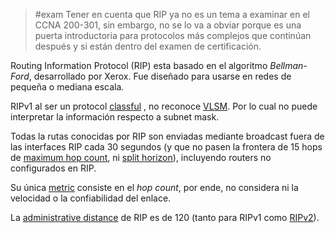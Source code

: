 > #exam Tener en cuenta que RIP ya no es un tema a examinar en el CCNA 200-301, sin embargo, no se lo va a obviar porque es una puerta introductoria para protocolos más complejos que continúan después y si están dentro del examen de certificación. 

Routing Information Protocol (RIP) esta basado en el algoritmo _Bellman-Ford_, desarrollado por Xerox. Fue diseñado para usarse en redes de pequeña o mediana escala.

RIPv1 al ser un protocol [classful](classful.md) , no reconoce [VLSM](../VLSM.md). Por lo cual no puede interpretar la información respecto a subnet mask.   

Todas la rutas conocidas por RIP son enviadas mediante broadcast fuera de las interfaces RIP cada 30 segundos (y que no pasen la frontera de 15 hops de [maximum hop count](maximum%20hop%20count.md), ni [split horizon](split%20horizon.md)), incluyendo routers no configurados en RIP. 

Su única [metric](metrics.md)  consiste en el _hop count_, por ende, no considera ni la velocidad o la confiabilidad del enlace. 

La [administrative distance](administrative%20distance.md)  de RIP es de 120 (tanto para RIPv1 como [RIPv2](RIPv2.md)). 

